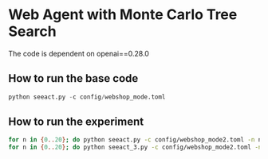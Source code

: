 # Web Agent with Monte Carlo Tree Search

The code is dependent on openai==0.28.0

## How to run the base code
```python
python seeact.py -c config/webshop_mode.toml
```

## How to run the experiment
```bash
for n in {0..20}; do python seeact.py -c config/webshop_mode2.toml -n n; done;
for n in {0..20}; do python seeact_3.py -c config/webshop_mode2.toml -n n; done;
```